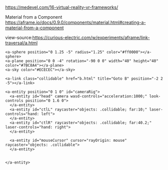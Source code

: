 https://medevel.com/16-virtual-reality-vr-frameworks/

Material from a Component
https://aframe.io/docs/0.9.0/components/material.html#creating-a-material-from-a-component

view-source:https://curious-electric.com/w/experiments/aframe/link-traversal/a.html
  <meta charset="UTF-8">
  <meta name="viewport" content="width=device-width, initial-scale=1.0">
  <title>link traversal</title>


  <link rel="icon" href="data:;base64,iVBORw0KGgo=">

  <script src="https://aframe.io/releases/0.9.2/aframe.min.js"></script>

  <script src="//cdn.rawgit.com/donmccurdy/aframe-extras/v6.0.0/dist/aframe-extras.min.js"></script>

</head>

<body>

  <a-scene>

    <a-sphere position="0 1.25 -5" radius="1.25" color="#ff0000"></a-sphere>
    <a-plane position="0 0 -4" rotation="-90 0 0" width="40" height="40" color="#7BC8A4"></a-plane>
    <a-sky color="#ECECEC"></a-sky>

    <a-link class="collidable" href="b.html" title="Goto B" position="-2 2 -5"></a-link>

    <a-entity position="0 1 0" id="cameraRig">
      <a-entity id="head" camera wasd-controls="acceleration:1000;" look-controls position="0 1.6 0">
      </a-entity>
      <a-entity id="ctlL" raycaster="objects: .collidable; far:10;" laser-controls="hand: left">
      </a-entity>
      <a-entity id="ctlR" raycaster="objects: .collidable; far:40.2;" laser-controls="hand: right">
      </a-entity>

      <a-entity id="mouseCursor" cursor="rayOrigin: mouse" raycaster="objects: .collidable">
      </a-entity>


    </a-entity>


  </a-scene>
